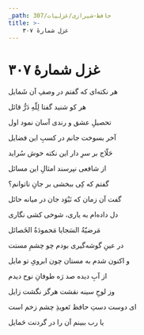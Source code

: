 ```yaml
---
_path: حافظ-شیرازی/غزلیات/307
title: >-
    غزل شمارهٔ ۳۰۷
---
```

# غزل شمارهٔ ۳۰۷

<div class="b" id="bn1"><div class="m1"><p>هر نکته‌ای که گفتم در وصفِ آن شَمایل</p></div>
<div class="m2"><p>هر کو شنید گفتا لِلّهِ دَرُّ قائل</p></div></div>
<div class="b" id="bn2"><div class="m1"><p>تحصیلِ عشق و رندی آسان نمود اول</p></div>
<div class="m2"><p>آخر بسوخت جانم در کسبِ این فضایل</p></div></div>
<div class="b" id="bn3"><div class="m1"><p>حَلّاج بر سرِ دار این نکته خوش سُراید</p></div>
<div class="m2"><p>از شافعی نپرسند امثالِ این مسائل</p></div></div>
<div class="b" id="bn4"><div class="m1"><p>گفتم که کِی ببخشی بر جانِ ناتوانم؟</p></div>
<div class="m2"><p>گفت آن زمان که نَبْوَد جان در میانه حائل</p></div></div>
<div class="b" id="bn5"><div class="m1"><p>دل داده‌ام به یاری، شوخی کشی نگاری</p></div>
<div class="m2"><p>مَرضیّةُ السَجایا مَحمودَةُ الخَصائل</p></div></div>
<div class="b" id="bn6"><div class="m1"><p>در عینِ گوشه‌گیری بودم چو چشمِ مستت</p></div>
<div class="m2"><p>و اکنون شدم به مستان چون ابرویِ تو مایل</p></div></div>
<div class="b" id="bn7"><div class="m1"><p>از آبِ دیده صد رَه طوفانِ نوح دیدم</p></div>
<div class="m2"><p>وز لوحِ سینه نقشت هرگز نگشت زایل</p></div></div>
<div class="b" id="bn8"><div class="m1"><p>ای دوست دستِ حافظ تَعویذِ چشم زخم است</p></div>
<div class="m2"><p>یا رب ببینم آن را در گردنت حَمایل</p></div></div>
